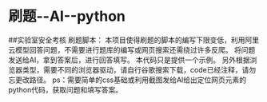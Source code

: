 # 刷题--AI--python
##实验室安全考核
刷题脚本：
本项目使得刷题的脚本的编写下限变低，利用阿里云模型回答问题，不需要进行题库的编写或网页搜索还需绕过许多反爬。
将问题发送给AI，拿到答案后，进行回答填写。
本代码只是提供一个示例。
另外根据浏览器类型，需要不同的浏览器驱动，请自行谷歌搜索下载，code已经注释，请勿忘更改路径。
ps：需要简单的css基础或利用截图发给AI给出定位网页元素的python代码，获取问题和填写答案。
